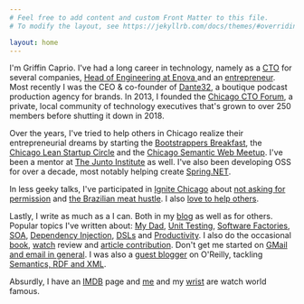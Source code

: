 ```yaml
---
# Feel free to add content and custom Front Matter to this file.
# To modify the layout, see https://jekyllrb.com/docs/themes/#overriding-theme-defaults

layout: home
---
```


I'm Griffin Caprio. I've had a long career in technology, namely as a <a target=_blank  href="http://www.aparttimecto.com">CTO</a> 
for several companies, <a target=_blank  href="http://www.enova.com">Head of Engineering at Enova </a> and 
an <a target=_blank href="http://www.zealousgood.com">entrepreneur</a>. 
Most recently I was the CEO & co-founder of <a title="Boutique Podcast Production Agency for Brands" href="http://www.dante32.com/">Dante32</a>, 
a boutique podcast production agency for brands. In 2013, I founded the <a  target=_blank href="http://www.chicagoctoforum.com">Chicago CTO Forum</a>, 
a private, local community of technology executives that's grown to over 250 members before shutting it down in 2018.

Over the years, I've tried to help others in Chicago realize their entrepreneurial dreams by starting the 
<a  target=_blank href="http://www.meetup.com/Bootstrappers-Breakfast-Chicago/">Bootstrappers Breakfast</a>, 
the <a  target=_blank href="http://www.chicagoleanstartup.com/">Chicago Lean Startup Circle</a> and 
the <a  target=_blank href="http://www.meetup.com/chicago-semantic-web/">Chicago Semantic Web Meetup</a>. 
I've been a mentor at <a href="http://www.thejuntoinstitute.com/griffin-caprio" target="_blank">The Junto Institute</a> as well. 
I've also been developing OSS for over a decade, most notably helping create <a  target=_blank href="http://springframework.net/">Spring.NET</a>.

In less geeky talks, I've participated in <a  target=_blank href="http://www.ignitechi.org">Ignite Chicago</a> 
about <a  target=_blank href="https://www.youtube.com/watch?v=7llFpqyiZPI">not asking for permission</a> 
and <a href="https://macncheeseproductions.com/offerings/potluck/">the Brazilian meat hustle</a>. 
I also <a  target=_blank href="http://www.youtube.com/watch?v=ptgBT4dorpA">love to help others</a>.

Lastly, I write as much as a I can.  Both in my <a  target=_blank href="http://www.griffincaprio.com/blog/">blog</a> as well as for others.  
Popular topics I've written about: <a  target=_blank href="https://technori.com/2011/03/4767-carmen/">My Dad</a>, 
<a  target=_blank href="http://www.code-magazine.com/Article.aspx?quickid=0411031">Unit Testing</a>, 
<a  target=_blank href="http://www.theserverside.net/tt/articles/showarticle.tss?id=SFRefactoringIndustry">Software Factories</a>, 
<a  target=_blank href="http://www.code-magazine.com/Article.aspx?quickid=0505081">SOA</a>, 
<a  target=_blank href="http://www.griffincaprio.com/blog/2018/04/design-patterns-dependency-injection.html">Dependency Injection</a>, 
<a  target=_blank href="http://www.ddj.com/dept/architect/184429825">DSLs</a> and 
<a  target=_blank href="http://getfrictionless.com/cleaning-up-your-dirt/">Productivity</a>. 
I also do the occasional <a  target=_blank href="http://www.computer.org/csdl/mags/ds/2008/08/mds2008080003-abs.html">book</a>, 
<a  target=_blank href="http://forums.timezone.com/index.php?t=tree&goto=6331023&rid=0#msg_6331023">watch</a> review 
and <a href="http://technori.com/2011/08/145-how-to-find-a-developer-in-chicago/">article contribution</a>. 
Don't get me started on <a href="https://www.gmass.co/gmailgenius/how-i-email-griffin-caprio/#.Xo6cXshKg2w" target=_blank>GMail and email in general</a>. 
I was also a <a  target=_blank href="http://www.oreillynet.com/xml/blog/2008/05/introductions_are_in_order.html">guest blogger</a> on O'Reilly, 
tackling <a  target=_blank href="http://www.oreillynet.com/xml/blog/2008/06/bbc_microformats_and_rdfa.html">Semantics, RDF and XML</a>. 

Absurdly, I have an <a target="_blank" href='http://www.imdb.com/name/nm5974623/'>IMDB</a> page and 
<a target=_blank href="https://www.ablogtowatch.com/ablogtowatch-reader-joins-watch-weekend-los-angeles/">me</a> and 
my <a target="_blank" href="https://hodinkee.imgix.net/uploads/block/inline_image/content_image/1764/PopUpRecap_5.jpg?ixlib=rails-1.1.0&auto=format&ch=Width%2CDPR%2CSave-Data&fit=crop&fm=jpg&q=55&usm=12&w=700&dpr=2&s=aa129287c703a4bee670cf2319049260">wrist</a> are watch world famous.
